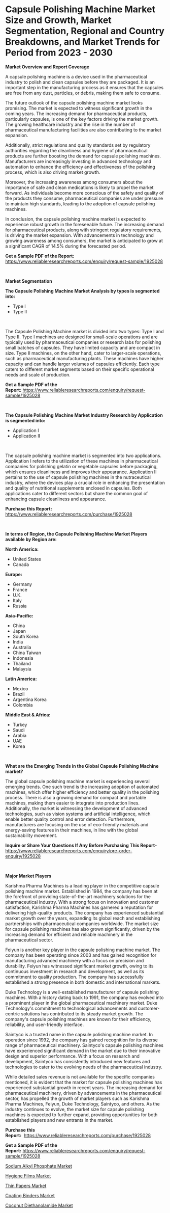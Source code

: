 <p><h1>Capsule Polishing Machine Market Size and Growth, Market Segmentation, Regional and Country Breakdowns, and Market Trends for Period from 2023 -  2030</h1></p><p><strong>Market Overview and Report Coverage</strong></p>
<p><p>A capsule polishing machine is a device used in the pharmaceutical industry to polish and clean capsules before they are packaged. It is an important step in the manufacturing process as it ensures that the capsules are free from any dust, particles, or debris, making them safe to consume.</p><p>The future outlook of the capsule polishing machine market looks promising. The market is expected to witness significant growth in the coming years. The increasing demand for pharmaceutical products, particularly capsules, is one of the key factors driving the market growth. The growing healthcare industry and the rise in the number of pharmaceutical manufacturing facilities are also contributing to the market expansion.</p><p>Additionally, strict regulations and quality standards set by regulatory authorities regarding the cleanliness and hygiene of pharmaceutical products are further boosting the demand for capsule polishing machines. Manufacturers are increasingly investing in advanced technology and automation to enhance the efficiency and effectiveness of the polishing process, which is also driving market growth.</p><p>Moreover, the increasing awareness among consumers about the importance of safe and clean medications is likely to propel the market forward. As individuals become more conscious of the safety and quality of the products they consume, pharmaceutical companies are under pressure to maintain high standards, leading to the adoption of capsule polishing machines.</p><p>In conclusion, the capsule polishing machine market is expected to experience robust growth in the foreseeable future. The increasing demand for pharmaceutical products, along with stringent regulatory requirements, is driving the market expansion. With advancements in technology and growing awareness among consumers, the market is anticipated to grow at a significant CAGR of 14.5% during the forecasted period.</p></p>
<p><strong>Get a Sample PDF of the Report:</strong> <a href="https://www.reliableresearchreports.com/enquiry/request-sample/1925028">https://www.reliableresearchreports.com/enquiry/request-sample/1925028</a></p>
<p>&nbsp;</p>
<p><strong>Market Segmentation</strong></p>
<p><strong>The Capsule Polishing Machine Market Analysis by types is segmented into:</strong></p>
<p><ul><li>Type I</li><li>Type II</li></ul></p>
<p>&nbsp;</p>
<p><p>The Capsule Polishing Machine market is divided into two types: Type I and Type II. Type I machines are designed for small-scale operations and are typically used by pharmaceutical companies or research labs for polishing small batches of capsules. They have limited capacity and are compact in size. Type II machines, on the other hand, cater to larger-scale operations, such as pharmaceutical manufacturing plants. These machines have higher capacity and can handle larger volumes of capsules efficiently. Each type caters to different market segments based on their specific operational needs and scale of production.</p></p>
<p><strong>Get a Sample PDF of the Report:</strong>&nbsp;<a href="https://www.reliableresearchreports.com/enquiry/request-sample/1925028">https://www.reliableresearchreports.com/enquiry/request-sample/1925028</a></p>
<p>&nbsp;</p>
<p><strong>The Capsule Polishing Machine Market Industry Research by Application is segmented into:</strong></p>
<p><ul><li>Application I</li><li>Application II</li></ul></p>
<p>&nbsp;</p>
<p><p>The capsule polishing machine market is segmented into two applications. Application I refers to the utilization of these machines in pharmaceutical companies for polishing gelatin or vegetable capsules before packaging, which ensures cleanliness and improves their appearance. Application II pertains to the use of capsule polishing machines in the nutraceutical industry, where the devices play a crucial role in enhancing the presentation and quality of nutritional supplements enclosed in capsules. Both applications cater to different sectors but share the common goal of enhancing capsule cleanliness and appearance.</p></p>
<p><strong>Purchase this Report:</strong>&nbsp; <a href="https://www.reliableresearchreports.com/purchase/1925028">https://www.reliableresearchreports.com/purchase/1925028</a></p>
<p>&nbsp;</p>
<p><strong>In terms of Region, the Capsule Polishing Machine Market Players available by Region are:</strong></p>
<p>
    <p> <strong> North America: </strong>
        <ul>
            <li>United States</li>
            <li>Canada</li>
        </ul>
        </p> 
    <p> <strong> Europe: </strong>
        <ul>
            <li>Germany</li>
            <li>France</li>
            <li>U.K.</li>
            <li>Italy</li>
            <li>Russia</li>
        </ul>
        </p> 
    <p> <strong> Asia-Pacific: </strong>
        <ul>
            <li>China</li>
            <li>Japan</li>
            <li>South Korea</li>
            <li>India</li>
            <li>Australia</li>
            <li>China Taiwan</li>
            <li>Indonesia</li>
            <li>Thailand</li>
            <li>Malaysia</li>
        </ul>
        </p> 
    <p> <strong> Latin America: </strong>
        <ul>
            <li>Mexico</li>
            <li>Brazil</li>
            <li>Argentina Korea</li>
            <li>Colombia</li>
        </ul>
        </p> 
    <p> <strong> Middle East & Africa: </strong>
        <ul>
            <li>Turkey</li>
            <li>Saudi</li>
            <li>Arabia</li>
            <li>UAE</li>
            <li>Korea</li>
        </ul>
    </p>
    </p>
<p>&nbsp;</p>
<p><strong>What are the Emerging Trends in the Global Capsule Polishing Machine market?</strong></p>
<p><p>The global capsule polishing machine market is experiencing several emerging trends. One such trend is the increasing adoption of automated machines, which offer higher efficiency and better quality in the polishing process. There is also a growing demand for compact and portable machines, making them easier to integrate into production lines. Additionally, the market is witnessing the development of advanced technologies, such as vision systems and artificial intelligence, which enable better quality control and error detection. Furthermore, manufacturers are focusing on the use of eco-friendly materials and energy-saving features in their machines, in line with the global sustainability movement.</p></p>
<p><strong>Inquire or Share Your Questions If Any Before Purchasing This Report</strong>- <a href="https://www.reliableresearchreports.com/enquiry/pre-order-enquiry/1925028">https://www.reliableresearchreports.com/enquiry/pre-order-enquiry/1925028</a></p>
<p>&nbsp;</p>
<p><strong>Major Market Players</strong></p>
<p><p>Karishma Pharma Machines is a leading player in the competitive capsule polishing machine market. Established in 1984, the company has been at the forefront of providing state-of-the-art machinery solutions for the pharmaceutical industry. With a strong focus on innovation and customer satisfaction, Karishma Pharma Machines has garnered a reputation for delivering high-quality products. The company has experienced substantial market growth over the years, expanding its global reach and establishing partnerships with pharmaceutical companies worldwide. The market size for capsule polishing machines has also grown significantly, driven by the increasing demand for efficient and reliable machinery in the pharmaceutical sector.</p><p>Feiyun is another key player in the capsule polishing machine market. The company has been operating since 2003 and has gained recognition for manufacturing advanced machinery with a focus on precision and durability. Feiyun has witnessed significant market growth, owing to its continuous investment in research and development, as well as its commitment to quality production. The company has successfully established a strong presence in both domestic and international markets.</p><p>Duke Technology is a well-established manufacturer of capsule polishing machines. With a history dating back to 1991, the company has evolved into a prominent player in the global pharmaceutical machinery market. Duke Technology's commitment to technological advancements and customer-centric solutions has contributed to its steady market growth. The company's capsule polishing machines are known for their efficiency, reliability, and user-friendly interface.</p><p>Saintyco is a trusted name in the capsule polishing machine market. In operation since 1992, the company has gained recognition for its diverse range of pharmaceutical machinery. Saintyco's capsule polishing machines have experienced significant demand in the market due to their innovative design and superior performance. With a focus on research and development, Saintyco has consistently introduced new features and technologies to cater to the evolving needs of the pharmaceutical industry.</p><p>While detailed sales revenue is not available for the specific companies mentioned, it is evident that the market for capsule polishing machines has experienced substantial growth in recent years. The increasing demand for pharmaceutical machinery, driven by advancements in the pharmaceutical sector, has propelled the growth of market players such as Karishma Pharma Machines, Feiyun, Duke Technology, Saintyco, and others. As the industry continues to evolve, the market size for capsule polishing machines is expected to further expand, providing opportunities for both established players and new entrants in the market.</p></p>
<p><strong>Purchase this Report:</strong>&nbsp;&nbsp;<a href="https://www.reliableresearchreports.com/purchase/1925028">https://www.reliableresearchreports.com/purchase/1925028</a></p>
<p></p>
<p><strong>Get a Sample PDF of the Report:</strong>&nbsp;<a href="https://www.reliableresearchreports.com/enquiry/request-sample/1925028">https://www.reliableresearchreports.com/enquiry/request-sample/1925028</a></p>
<p><p><a href="https://github.com/luckyshygirl/Market-Research-Report-List-1/blob/main/sodium-alkyl-phosphate-market.md">Sodium Alkyl Phosphate Market</a></p><p><a href="https://medium.com/@russpollich/hygiene-films-market-furnishes-information-on-market-share-market-trends-and-market-growth-d9d8e27ec5b1">Hygiene Films Market</a></p><p><a href="https://medium.com/@siennaferry2023/decoding-thin-papers-market-metrics-market-share-trends-and-growth-patterns-4259af7c0155">Thin Papers Market</a></p><p><a href="https://medium.com/@robbleannon/coating-binders-market-insights-into-market-cagr-market-trends-and-growth-strategies-f129832f578c">Coating Binders Market</a></p><p><a href="https://github.com/vimar16th/Market-Research-Report-List-1/blob/main/coconut-diethanolamide-market.md">Coconut Diethanolamide Market</a></p></p>